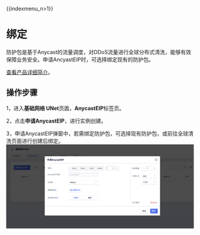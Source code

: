 {{indexmenu_n>1}}

# 绑定
防护包是基于Anycast的流量调度，对DDoS流量进行全球分布式清洗，能够有效保障业务安全。申请AncyastEIP时，可选择绑定现有的防护包。

[查看产品详细简介](https://docs.ucloud.cn/security/uanycastclean/index)。

## 操作步骤
1，进入**基础网络 UNet**页面，**AnycastEIP**标签页。

2，点击**申请AnycastEIP**，进行实例创建。

3，申请AnycastEIP弹窗中，若需绑定防护包，可选择现有防护包，或前往全球清洗页面进行创建后绑定。
![image](/images/anycastclean01.png)




